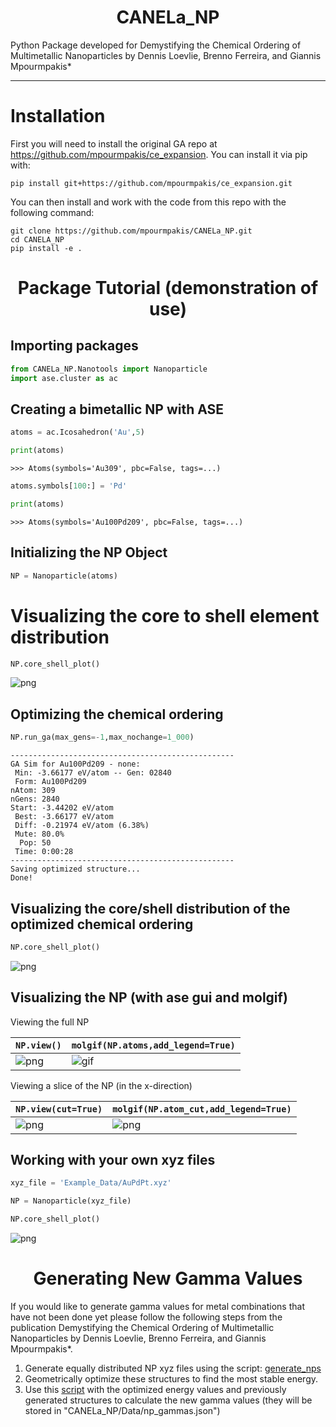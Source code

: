<h1 align="center">CANELa_NP</h1>

Python Package developed for Demystifying the Chemical Ordering of Multimetallic Nanoparticles by Dennis Loevlie, Brenno Ferreira, and Giannis Mpourmpakis*

-------
# Installation 


First you will need to install the original GA repo at https://github.com/mpourmpakis/ce_expansion.  You can install it via pip with:
```
pip install git+https://github.com/mpourmpakis/ce_expansion.git
```
You can then install and work with the code from this repo with the following command:

```
git clone https://github.com/mpourmpakis/CANELa_NP.git
cd CANELA_NP
pip install -e .
```

<h1 align="center">Package Tutorial (demonstration of use)</h1>


## Importing packages

```python
from CANELa_NP.Nanotools import Nanoparticle
import ase.cluster as ac
```

## Creating a bimetallic NP with ASE 


```python
atoms = ac.Icosahedron('Au',5) 
```


```python
print(atoms)
```




    >>> Atoms(symbols='Au309', pbc=False, tags=...)




```python
atoms.symbols[100:] = 'Pd'
```


```python
print(atoms)
```




    >>> Atoms(symbols='Au100Pd209', pbc=False, tags=...)



## Initializing the NP Object


```python
NP = Nanoparticle(atoms)
```

# Visualizing the core to shell element distribution


```python
NP.core_shell_plot()
```


    
![png](README_Notebook_files/README_Notebook_10_0.png)
    


## Optimizing the chemical ordering


```python
NP.run_ga(max_gens=-1,max_nochange=1_000)
```

    --------------------------------------------------
    GA Sim for Au100Pd209 - none:
     Min: -3.66177 eV/atom -- Gen: 02840
     Form: Au100Pd209
    nAtom: 309
    nGens: 2840
    Start: -3.44202 eV/atom
     Best: -3.66177 eV/atom
     Diff: -0.21974 eV/atom (6.38%)
     Mute: 80.0%
      Pop: 50
     Time: 0:00:28
    --------------------------------------------------
    Saving optimized structure...
    Done!


## Visualizing the core/shell distribution of the optimized chemical ordering


```python
NP.core_shell_plot()
```


    
![png](README_Notebook_files/README_Notebook_14_0.png)
    


## Visualizing the NP (with ase gui and molgif)

Viewing the full NP

|`NP.view()` | `molgif(NP.atoms,add_legend=True)` |
| ------------- | ------------- |
| ![png](README_Notebook_files/full_np.png)  | ![gif](README_Notebook_files/Au100Pd209.gif)  |


Viewing a slice of the NP (in the x-direction)


|`NP.view(cut=True)` | `molgif(NP.atom_cut,add_legend=True)` |
| ------------- | ------------- |
| ![png](README_Notebook_files/half_np.png)  | ![png](README_Notebook_files/timize-2.gif)  |



## Working with your own xyz files


```python
xyz_file = 'Example_Data/AuPdPt.xyz'
```


```python
NP = Nanoparticle(xyz_file)
```


```python
NP.core_shell_plot()
```


    
![png](README_Notebook_files/README_Notebook_23_0.png)
    
<h1 align="center">Generating New Gamma Values</h1>

If you would like to generate gamma values for metal combinations that have not been done yet please follow the following steps from the publication Demystifying the Chemical Ordering of Multimetallic Nanoparticles by Dennis Loevlie, Brenno Ferreira, and Giannis Mpourmpakis*.  

1. Generate equally distributed NP xyz files using the script: [generate_nps](CANELa_NP/Setup_NPs_for_DFT.py)
2. Geometrically optimize these structures to find the most stable energy.  
3. Use this [script](CANELa_NP/Gamma_Value_Calc.py) with the optimized energy values and previously generated structures to calculate the new gamma values (they will be stored in "CANELa_NP/Data/np_gammas.json")
